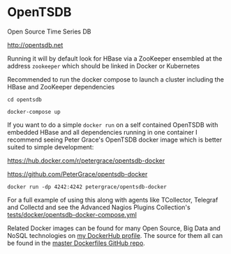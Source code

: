 # OpenTSDB

Open Source Time Series DB

http://opentsdb.net

Running it will by default look for HBase via a ZooKeeper ensembled at the address ```zookeeper``` which should be linked in Docker or Kubernetes

Recommended to run the docker compose to launch a cluster including the HBase and ZooKeeper dependencies

```
cd opentsdb

docker-compose up
```

If you want to do a simple `docker run` on a self contained OpenTSDB with embedded HBase and all dependencies running in one container I recommend seeing Peter Grace's OpenTSDB docker image which is better suited to simple development:

https://hub.docker.com/r/petergrace/opentsdb-docker

https://github.com/PeterGrace/opentsdb-docker

```
docker run -dp 4242:4242 petergrace/opentsdb-docker
```

For a full example of using this along with agents like TCollector, Telegraf and Collectd and see the Advanced Nagios Plugins Collection's [tests/docker/opentsdb-docker-compose.yml](https://github.com/BuildScale/Nagios-Plugins/blob/master/tests/docker/opentsdb-docker-compose.yml)

Related Docker images can be found for many Open Source, Big Data and NoSQL technologies on [my DockerHub profile](https://hub.docker.com/r/buildscale). The source for them all can be found in the [master Dockerfiles GitHub repo](https://github.com/BuildScale/Dockerfiles/).
